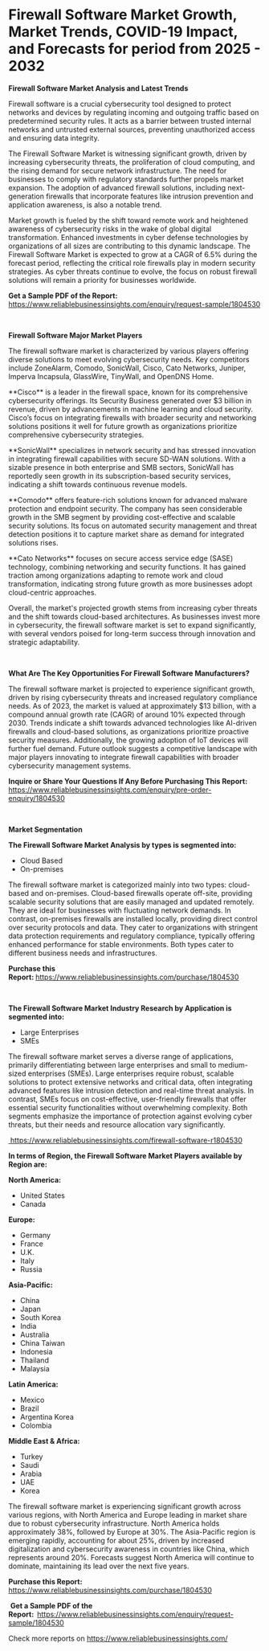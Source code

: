 <p><h1>Firewall Software Market Growth, Market Trends, COVID-19 Impact, and Forecasts for period from 2025 - 2032</h1></p><p><strong>Firewall Software Market Analysis and Latest Trends</strong></p>
<p><p>Firewall software is a crucial cybersecurity tool designed to protect networks and devices by regulating incoming and outgoing traffic based on predetermined security rules. It acts as a barrier between trusted internal networks and untrusted external sources, preventing unauthorized access and ensuring data integrity.</p><p>The Firewall Software Market is witnessing significant growth, driven by increasing cybersecurity threats, the proliferation of cloud computing, and the rising demand for secure network infrastructure. The need for businesses to comply with regulatory standards further propels market expansion. The adoption of advanced firewall solutions, including next-generation firewalls that incorporate features like intrusion prevention and application awareness, is also a notable trend.</p><p>Market growth is fueled by the shift toward remote work and heightened awareness of cybersecurity risks in the wake of global digital transformation. Enhanced investments in cyber defense technologies by organizations of all sizes are contributing to this dynamic landscape. The Firewall Software Market is expected to grow at a CAGR of 6.5% during the forecast period, reflecting the critical role firewalls play in modern security strategies. As cyber threats continue to evolve, the focus on robust firewall solutions will remain a priority for businesses worldwide.</p></p>
<p><strong>Get a Sample PDF of the Report:&nbsp;</strong> <a href="https://www.reliablebusinessinsights.com/enquiry/request-sample/1804530?utm_campaign=2760&utm_medium=2&utm_source=Github&utm_content=ia&utm_term=09032025&utm_id=firewall-software">https://www.reliablebusinessinsights.com/enquiry/request-sample/1804530</a></p>
<p>&nbsp;</p>
<p><strong>Firewall Software Major Market Players</strong></p>
<p><p>The firewall software market is characterized by various players offering diverse solutions to meet evolving cybersecurity needs. Key competitors include ZoneAlarm, Comodo, SonicWall, Cisco, Cato Networks, Juniper, Imperva Incapsula, GlassWire, TinyWall, and OpenDNS Home.</p><p>**Cisco** is a leader in the firewall space, known for its comprehensive cybersecurity offerings. Its Security Business generated over $3 billion in revenue, driven by advancements in machine learning and cloud security. Cisco’s focus on integrating firewalls with broader security and networking solutions positions it well for future growth as organizations prioritize comprehensive cybersecurity strategies.</p><p>**SonicWall** specializes in network security and has stressed innovation in integrating firewall capabilities with secure SD-WAN solutions. With a sizable presence in both enterprise and SMB sectors, SonicWall has reportedly seen growth in its subscription-based security services, indicating a shift towards continuous revenue models.</p><p>**Comodo** offers feature-rich solutions known for advanced malware protection and endpoint security. The company has seen considerable growth in the SMB segment by providing cost-effective and scalable security solutions. Its focus on automated security management and threat detection positions it to capture market share as demand for integrated solutions rises.</p><p>**Cato Networks** focuses on secure access service edge (SASE) technology, combining networking and security functions. It has gained traction among organizations adapting to remote work and cloud transformation, indicating strong future growth as more businesses adopt cloud-centric approaches.</p><p>Overall, the market's projected growth stems from increasing cyber threats and the shift towards cloud-based architectures. As businesses invest more in cybersecurity, the firewall software market is set to expand significantly, with several vendors poised for long-term success through innovation and strategic adaptability.</p></p>
<p>&nbsp;</p>
<p><strong>What Are The Key Opportunities For Firewall Software Manufacturers?</strong></p>
<p><p>The firewall software market is projected to experience significant growth, driven by rising cybersecurity threats and increased regulatory compliance needs. As of 2023, the market is valued at approximately $13 billion, with a compound annual growth rate (CAGR) of around 10% expected through 2030. Trends indicate a shift towards advanced technologies like AI-driven firewalls and cloud-based solutions, as organizations prioritize proactive security measures. Additionally, the growing adoption of IoT devices will further fuel demand. Future outlook suggests a competitive landscape with major players innovating to integrate firewall capabilities with broader cybersecurity management systems.</p></p>
<p><strong>Inquire or Share Your Questions If Any Before Purchasing This Report:</strong> <a href="https://www.reliablebusinessinsights.com/enquiry/pre-order-enquiry/1804530?utm_campaign=2760&utm_medium=2&utm_source=Github&utm_content=ia&utm_term=09032025&utm_id=firewall-software">https://www.reliablebusinessinsights.com/enquiry/pre-order-enquiry/1804530</a></p>
<p>&nbsp;</p>
<p><strong>Market Segmentation</strong></p>
<p><strong>The Firewall Software Market Analysis by types is segmented into:</strong></p>
<p><ul><li>Cloud Based</li><li>On-premises</li></ul></p>
<p><p>The firewall software market is categorized mainly into two types: cloud-based and on-premises. Cloud-based firewalls operate off-site, providing scalable security solutions that are easily managed and updated remotely. They are ideal for businesses with fluctuating network demands. In contrast, on-premises firewalls are installed locally, providing direct control over security protocols and data. They cater to organizations with stringent data protection requirements and regulatory compliance, typically offering enhanced performance for stable environments. Both types cater to different business needs and infrastructures.</p></p>
<p><strong>Purchase this Report:&nbsp;</strong><a href="https://www.reliablebusinessinsights.com/purchase/1804530?utm_campaign=2760&utm_medium=2&utm_source=Github&utm_content=ia&utm_term=09032025&utm_id=firewall-software">https://www.reliablebusinessinsights.com/purchase/1804530</a></p>
<p>&nbsp;</p>
<p><strong>The Firewall Software Market Industry Research by Application is segmented into:</strong></p>
<p><ul><li>Large Enterprises</li><li>SMEs</li></ul></p>
<p><p>The firewall software market serves a diverse range of applications, primarily differentiating between large enterprises and small to medium-sized enterprises (SMEs). Large enterprises require robust, scalable solutions to protect extensive networks and critical data, often integrating advanced features like intrusion detection and real-time threat analysis. In contrast, SMEs focus on cost-effective, user-friendly firewalls that offer essential security functionalities without overwhelming complexity. Both segments emphasize the importance of protection against evolving cyber threats, but their needs and resource allocation vary significantly.</p></p>
<p><a href="https://www.reliablebusinessinsights.com/firewall-software-r1804530?utm_campaign=2760&utm_medium=2&utm_source=Github&utm_content=ia&utm_term=09032025&utm_id=firewall-software">&nbsp;https://www.reliablebusinessinsights.com/firewall-software-r1804530</a></p>
<p><strong>In terms of Region, the Firewall Software Market Players available by Region are:</strong></p>
<p>
    <p> <strong> North America: </strong>
        <ul>
            <li>United States</li>
            <li>Canada</li>
        </ul>
        </p> 
    <p> <strong> Europe: </strong>
        <ul>
            <li>Germany</li>
            <li>France</li>
            <li>U.K.</li>
            <li>Italy</li>
            <li>Russia</li>
        </ul>
        </p> 
    <p> <strong> Asia-Pacific: </strong>
        <ul>
            <li>China</li>
            <li>Japan</li>
            <li>South Korea</li>
            <li>India</li>
            <li>Australia</li>
            <li>China Taiwan</li>
            <li>Indonesia</li>
            <li>Thailand</li>
            <li>Malaysia</li>
        </ul>
        </p> 
    <p> <strong> Latin America: </strong>
        <ul>
            <li>Mexico</li>
            <li>Brazil</li>
            <li>Argentina Korea</li>
            <li>Colombia</li>
        </ul>
        </p> 
    <p> <strong> Middle East & Africa: </strong>
        <ul>
            <li>Turkey</li>
            <li>Saudi</li>
            <li>Arabia</li>
            <li>UAE</li>
            <li>Korea</li>
        </ul>
    </p>
    </p>
<p><p>The firewall software market is experiencing significant growth across various regions, with North America and Europe leading in market share due to robust cybersecurity infrastructure. North America holds approximately 38%, followed by Europe at 30%. The Asia-Pacific region is emerging rapidly, accounting for about 25%, driven by increased digitalization and cybersecurity awareness in countries like China, which represents around 20%. Forecasts suggest North America will continue to dominate, maintaining its lead over the next five years.</p></p>
<p><strong>Purchase this Report: </strong><a href="https://www.reliablebusinessinsights.com/purchase/1804530?utm_campaign=2760&utm_medium=2&utm_source=Github&utm_content=ia&utm_term=09032025&utm_id=firewall-software">https://www.reliablebusinessinsights.com/purchase/1804530</a></p>
<p>&nbsp;<strong>Get a Sample PDF of the Report:&nbsp;&nbsp;</strong><a href="https://www.reliablebusinessinsights.com/enquiry/request-sample/1804530?utm_campaign=2760&utm_medium=2&utm_source=Github&utm_content=ia&utm_term=09032025&utm_id=firewall-software">https://www.reliablebusinessinsights.com/enquiry/request-sample/1804530</a></p>
<p><strong></strong></p>
<p>Check more reports on <a href="https://www.reliablebusinessinsights.com/?utm_campaign=2760&utm_medium=2&utm_source=Github&utm_content=ia&utm_term=09032025&utm_id=firewall-software">https://www.reliablebusinessinsights.com/</a></p>